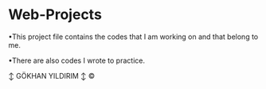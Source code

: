 # Web-Projects

•This project file contains the codes that I am working on and that belong to me.

•There are also codes I wrote to practice.

↕ GÖKHAN    YILDIRIM ↕
          ©
